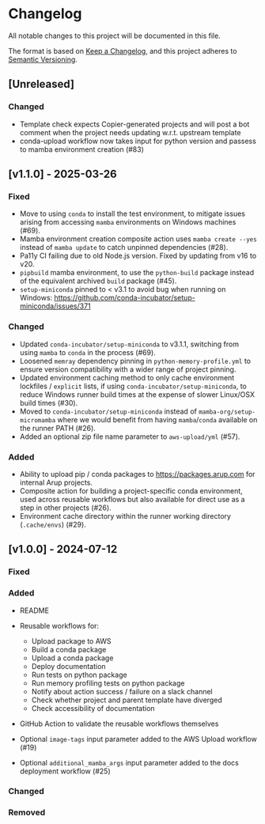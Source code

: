 <!---
Changelog headings can be any of:

Added: for new features.
Changed: for changes in existing functionality.
Deprecated: for soon-to-be removed features.
Removed: for now removed features.
Fixed: for any bug fixes.
Security: in case of vulnerabilities.
-->

# Changelog

All notable changes to this project will be documented in this file.

The format is based on [Keep a Changelog](https://keepachangelog.com/en/1.1.0/),
and this project adheres to [Semantic Versioning](https://semver.org/spec/v2.0.0.html).

## [Unreleased]

### Changed

- Template check expects Copier-generated projects and will post a bot comment when the project needs updating w.r.t. upstream template
- conda-upload workflow now takes input for python version and passess to mamba environment creation (#83)

## [v1.1.0] - 2025-03-26

### Fixed

- Move to using `conda` to install the test environment, to mitigate issues arising from accessing `mamba` environments on Windows machines (#69).
- Mamba environment creation composite action uses `mamba create --yes` instead of `mamba update` to catch unpinned dependencies (#28).
- Pa11y CI failing due to old Node.js version. Fixed by updating from v16 to v20.
- `pipbuild` mamba environment, to use the `python-build` package instead of the equivalent archived `build` package (#45).
- `setup-miniconda` pinned to < v3.1 to avoid bug when running on Windows: <https://github.com/conda-incubator/setup-miniconda/issues/371>

### Changed

- Updated `conda-incubator/setup-miniconda` to v3.1.1, switching from using `mamba` to `conda` in the process (#69).
- Loosened `memray` dependency pinning in `python-memory-profile.yml` to ensure version compatibility with a wider range of project pinning.
- Updated environment caching method to only cache environment lockfiles / `explicit` lists, if using `conda-incubator/setup-miniconda`, to reduce Windows runner build times at the expense of slower Linux/OSX build times (#30).
- Moved to `conda-incubator/setup-miniconda` instead of `mamba-org/setup-micromamba` where we would benefit from having `mamba`/`conda` available on the runner PATH (#26).
- Added an optional zip file name parameter to `aws-upload/yml` (#57).

### Added

- Ability to upload pip / conda packages to <https://packages.arup.com> for internal Arup projects.
- Composite action for building a project-specific conda environment, used across reusable workflows but also available for direct use as a step in other projects (#26).
- Environment cache directory within the runner working directory (`.cache/envs`) (#29).

## [v1.0.0] - 2024-07-12

### Fixed

### Added

- README

- Reusable workflows for:
  - Upload package to AWS
  - Build a conda package
  - Upload a conda package
  - Deploy documentation
  - Run tests on python package
  - Run memory profiling tests on python package
  - Notify about action success / failure on a slack channel
  - Check whether project and parent template have diverged
  - Check accessibility of documentation

- GitHub Action to validate the reusable workflows themselves
- Optional `image-tags` input parameter added to the AWS Upload workflow (#19)
- Optional `additional_mamba_args` input parameter added to the docs deployment workflow (#25)

### Changed

### Removed

